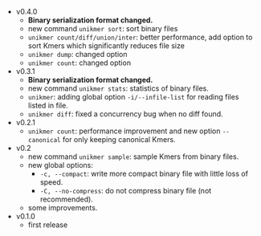 - v0.4.0
    - **Binary serialization format changed.**
    - new command `unikmer sort`: sort binary files
    - `unikmer count/diff/union/inter`: better performance, add option to sort Kmers which significantly reduces file size
    - `unikmer dump`: changed option
    - `unikmer count`: changed option
- v0.3.1
    - **Binary serialization format changed.**
    - new command `unikmer stats`: statistics of binary files.
    - `unikmer`: adding global option `-i/--infile-list` for reading files listed in file.
    - `unikmer diff`: fixed a concurrency bug when no diff found.
- v0.2.1
    - `unikmer count`: performance improvement and new option `--canonical` for only keeping canonical Kmers.
- v0.2
    - new command `unikmer sample`: sample Kmers from binary files.
    - new global options:
        - `-c, --compact`:       write more compact binary file with little loss of speed.
        - `-C, --no-compress`:   do not compress binary file (not recommended).
    - some improvements.
- v0.1.0
    - first release
